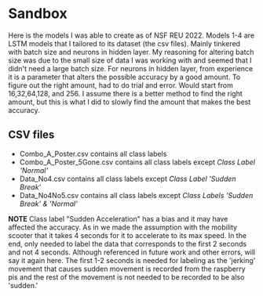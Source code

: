 # Sandbox
Here is the models I was able to create as of NSF REU 2022. Models 1-4 are LSTM models that 
I tailored to its dataset (the csv files). Mainly tinkered with batch size and neurons in
hidden layer. My reasoning for altering batch size was due to the small size of data I was
working with and seemed that I didn't need a large batch size. For neurons in hidden layer,
from experience it is a parameter that alters the possible accuracy by a good amount. To figure
out the right amount, had to do trial and error. Would start from 16,32,64,128, and 256. I
assume there is a better method to find the right amount, but this is what I did to slowly
find the amount that makes the best accuracy. 

## CSV files
- Combo_A_Poster.csv contains all class labels
- Combo_A_Poster_5Gone.csv contains all class labels except *Class Label 'Normal'*
- Data_No4.csv contains all class labels except *Class Label 'Sudden Break'*
- Data_No4No5.csv contains all class labels except *Class Labels 'Sudden Break' & 'Normal'*

**NOTE** Class label "Sudden Acceleration" has a bias and it may have affected the accuracy.
As in we made the assumption with the mobility scooter that it takes 4 seconds for it to
accelerate to its max speed. In the end, only needed to label the data that corresponds to
the first 2 seconds and not 4 seconds. Although referenced in future work and other errors, 
will say it again here. The first 1-2 seconds is needed for labeling as the 'jerking' movement
that causes sudden movement is recorded from the raspberry pis and the rest of the movement
is not needed to be recorded to be also 'sudden.'